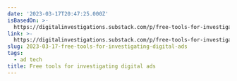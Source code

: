 ```yaml
---
date: '2023-03-17T20:47:25.000Z'
isBasedOn: >-
  https://digitalinvestigations.substack.com/p/free-tools-for-investigating-digital
link: >-
  https://digitalinvestigations.substack.com/p/free-tools-for-investigating-digital
slug: 2023-03-17-free-tools-for-investigating-digital-ads
tags:
  - ad tech
title: Free tools for investigating digital ads
---
```


